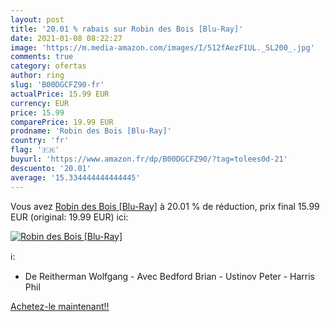 ```yaml
---
layout: post
title: '20.01 % rabais sur Robin des Bois [Blu-Ray]'
date: 2021-01-08 08:22:27
image: 'https://m.media-amazon.com/images/I/512fAezF1UL._SL200_.jpg'
comments: true
category: ofertas
author: ring
slug: 'B00DGCFZ90-fr'
actualPrice: 15.99 EUR
currency: EUR
price: 15.99
comparePrice: 19.99 EUR
prodname: 'Robin des Bois [Blu-Ray]'
country: 'fr'
flag: '🇫🇷'
buyurl: 'https://www.amazon.fr/dp/B00DGCFZ90/?tag=tolees0d-21'
descuento: '20.01'
average: '15.334444444444445'
---
```


Vous avez [Robin des Bois [Blu-Ray]](https://www.amazon.fr/dp/B00DGCFZ90/?tag=tolees0d-21)  à  20.01 % de réduction, prix final  15.99 EUR (original: 19.99 EUR) ici:

[![Robin des Bois [Blu-Ray]](https://m.media-amazon.com/images/I/512fAezF1UL._SL200_.jpg)](https://www.amazon.fr/dp/B00DGCFZ90/?tag=tolees0d-21)

ℹ️:

- De Reitherman Wolfgang - Avec Bedford Brian - Ustinov Peter - Harris Phil

[Achetez-le maintenant!!](https://www.amazon.fr/dp/B00DGCFZ90/?tag=tolees0d-21)
